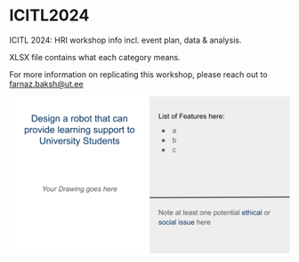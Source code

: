 # ICITL2024
ICITL 2024: HRI workshop info incl. event plan, data &amp; analysis.

XLSX file contains what each category means.

For more information on replicating this workshop, please reach out to farnaz.baksh@ut.ee

![Workshop task description.](./HRI_(10_Feb_2024).svg)